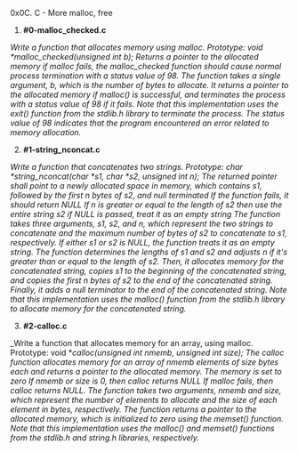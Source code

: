 0x0C. C - More malloc, free

1. **#0-malloc_checked.c**

_Write a function that allocates memory using malloc.
Prototype: void *malloc_checked(unsigned int b);
Returns a pointer to the allocated memory
if malloc fails, the malloc_checked function should cause normal process termination with a status value of 98.
The function takes a single argument, b, which is the number of bytes to allocate. It returns a pointer to the allocated memory if malloc() is successful, and terminates the process with a status value of 98 if it fails.
Note that this implementation uses the exit() function from the stdlib.h library to terminate the process. The status value of 98 indicates that the program encountered an error related to memory allocation._

2. **#1-string_nconcat.c**

_Write a function that concatenates two strings.
Prototype: char *string_nconcat(char *s1, char *s2, unsigned int n);
The returned pointer shall point to a newly allocated space in memory, which contains s1, followed by the first n bytes of s2, and null terminated
If the function fails, it should return NULL
If n is greater or equal to the length of s2 then use the entire string s2
if NULL is passed, treat it as an empty string
The function takes three arguments, s1, s2, and n, which represent the two strings to concatenate and the maximum number of bytes of s2 to concatenate to s1, respectively. If either s1 or s2 is NULL, the function treats it as an empty string.
The function determines the lengths of s1 and s2 and adjusts n if it's greater than or equal to the length of s2. Then, it allocates memory for the concatenated string, copies s1 to the beginning of the concatenated string, and copies the first n bytes of s2 to the end of the concatenated string. Finally, it adds a null terminator to the end of the concatenated string.
Note that this implementation uses the malloc() function from the stdlib.h library to allocate memory for the concatenated string._

3. **#2-calloc.c**

_Write a function that allocates memory for an array, using malloc.
Prototype: void *_calloc(unsigned int nmemb, unsigned int size);
The calloc function allocates memory for an array of nmemb elements of size bytes each and returns a pointer to the allocated memory.
The memory is set to zero
If nmemb or size is 0, then calloc returns NULL
If malloc fails, then calloc returns NULL. 
The function takes two arguments, nmemb and size, which represent the number of elements to allocate and the size of each element in bytes, respectively. The function returns a pointer to the allocated memory, which is initialized to zero using the memset() function.
Note that this implementation uses the malloc() and memset() functions from the stdlib.h and string.h libraries, respectively._
